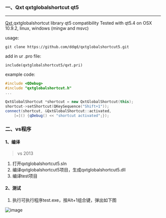 ### 一、Qxt qxtglobalshortcut qt5
---

[Qxt ](http://dev.libqxt.org/libqxt/wiki/Home) qxtglobalshortcut library qt5 compatibility
Tested with qt5.4 on OSX 10.9.2, linux, windows (mingw and msvc)

usage:

```
git clone https://github.com/ddqd/qxtglobalshortcut5.git
```

add in ur .pro file:
```
include(qxtglobalshortcut5/qxt.pri)
```

example code:
```cpp
#include <QDebug>
#include "qxtglobalshortcut.h"
...

QxtGlobalShortcut *shortcut = new QxtGlobalShortcut(this);
shortcut->setShortcut(QKeySequence("Shift+1"));
connect(shortcut, &QxtGlobalShortcut::activated,
    [=]() {qDebug() << "shortcut activated";});
```

### 二、vs程序

#### 1、编译

> vs 2013

1. 打开qxtglobalshortcut5.sln
2. 编译qxtglobalshortcut5项目，生成qxtglobalshortcut5.dll
3. 编译test项目

#### 2、测试
1. 执行可执行程序test.exe，按Alt+1组合键，弹出如下图


![image](https://user-images.githubusercontent.com/14138754/157586512-390396e3-0206-4f04-a7f1-23b33b9e32b5.png)

